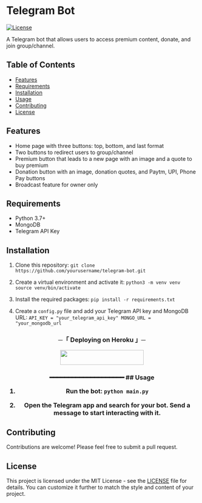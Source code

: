 # Telegram Bot

[![License](https://img.shields.io/badge/license-MIT-green)](https://opensource.org/licenses/MIT)

A Telegram bot that allows users to access premium content, donate, and join group/channel.

## Table of Contents

- [Features](#features)
- [Requirements](#requirements)
- [Installation](#installation)
- [Usage](#usage)
- [Contributing](#contributing)
- [License](#license)

## Features

- Home page with three buttons: top, bottom, and last format
- Two buttons to redirect users to group/channel
- Premium button that leads to a new page with an image and a quote to buy premium
- Donation button with an image, donation quotes, and Paytm, UPI, Phone Pay buttons
- Broadcast feature for owner only

## Requirements

- Python 3.7+
- MongoDB
- Telegram API Key

## Installation

1. Clone this repository:
`git clone https://github.com/yourusername/telegram-bot.git`

2. Create a virtual environment and activate it:
`python3 -m venv venv
source venv/bin/activate`

3. Install the required packages:
`pip install -r requirements.txt`


4. Create a `config.py` file and add your Telegram API key and MongoDB URL:
`API_KEY = "your_telegram_api_key"
MONGO_URL = "your_mongodb_url`
<h3 align="center">
   ─「 Deploying on Heroku 」─

</h3>

<p align="center"><a href="https://dashboard.heroku.com/new?template=https://github.com/sabnam777/infobot"> <img src="https://img.shields.io/badge/Deploy%20On%20Heroku-black?style=for-the-badge&logo=heroku" width="220" height="38.45"/></a></p>

<h3 align="center">
━━━━━━━━━━━━━━━━━━━━
## Usage

1. Run the bot:
`python main.py`


2. Open the Telegram app and search for your bot. Send a message to start interacting with it.

## Contributing

Contributions are welcome! Please feel free to submit a pull request.

## License

This project is licensed under the MIT License - see the [LICENSE](LICENSE) file for details.
You can customize it further to match the style and content of your project.
